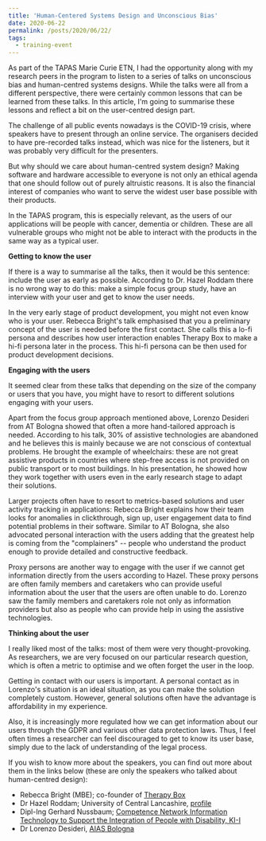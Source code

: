 ```yaml
---
title: 'Human-Centered Systems Design and Unconscious Bias'
date: 2020-06-22
permalink: /posts/2020/06/22/
tags:
  - training-event
---
```


As part of the TAPAS Marie Curie ETN, I had the opportunity along with my research peers in the program to listen to a series of talks on unconscious bias and human-centred systems designs. While the talks were all from a different perspective, there were certainly common lessons that can be learned from these talks. In this article, I'm going to summarise these lessons and reflect a bit on the user-centred design part.

The challenge of all public events nowadays is the COVID-19 crisis, where speakers have to present through an online service. The organisers decided to have pre-recorded talks instead, which was nice for the listeners, but it was probably very difficult for the presenters.

But why should we care about human-centred system design? Making software and hardware accessible to everyone is not only an ethical agenda that one should follow out of purely altruistic reasons. It is also the financial interest of companies who want to serve the widest
user base possible with their products.

In the TAPAS program, this is especially relevant, as the users of our applications will be people with cancer, dementia or children. These are all vulnerable groups who might not be able to interact with the products in the same way as a typical user. 

**Getting to know the user**

If there is a way to summarise all the talks, then it would be this sentence: include the user as early as possible. According to Dr. Hazel Roddam there is no wrong way to do this: make a simple focus group study, have an interview with your user and get to know the user needs.

In the very early stage of product development, you might not even know who is your user. Rebecca Bright's talk emphasised that you a preliminary concept of the user is needed before the first contact. She calls this a lo-fi persona and describes how user interaction enables Therapy Box to make a hi-fi persona later in the process. This hi-fi persona can be then used for product development decisions.

**Engaging with the users**

It seemed clear from these talks that depending on the size of the company or users that you have, you might have to resort to different solutions engaging with your users.

Apart from the focus group approach mentioned above, Lorenzo Desideri from AT Bologna showed that often a more hand-tailored approach is needed. According to his talk, 30% of assistive technologies are abandoned and he believes this is mainly because we are not conscious of contextual problems. He brought the example of wheelchairs:
these are not great assistive products in countries where step-free access is not provided on public transport or to most buildings. In his presentation, he showed how they work together with users even in the early research stage to adapt their solutions. 

Larger projects often have to resort to metrics-based solutions and user activity tracking in applications: Rebecca Bright explains how their team looks for anomalies in clickthrough, sign up, user engagement data to
find potential problems in their software. Similar to AT Bologna, she also advocated personal interaction with the users adding that the greatest help is coming from the "complainers" -- people who understand the product enough to provide detailed and constructive feedback.  

Proxy persons are another way to engage with the user if we cannot get information directly from the users according to Hazel. These proxy persons are often family members and caretakers who can provide useful information about the user that the users are often unable to do. Lorenzo saw the family members and caretakers role not only as information providers but also as people who can provide help in using the assistive technologies.

**Thinking about the user**

I really liked most of the talks: most of them were very thought-provoking. As researchers, we are very focused on our particular research question, which is often a metric to optimise and we often forget the user in the loop.

Getting in contact with our users is important. A personal contact as in Lorenzo's situation is an ideal situation, as you can make the solution completely custom. However, general solutions often have the advantage is affordability in my experience.

Also, it is increasingly more regulated how we can get information about our users through the GDPR and various other data protection laws. Thus, I feel often times a researcher can feel discouraged to get to know its user base, simply due to the lack of understanding of the legal process.


If you wish to know more about the speakers, you can find out more about them in the links below (these are only the speakers who talked about human-centred design):

- Rebecca Bright (MBE); co-founder of [Therapy Box](https://therapy-box.co.uk/)
- Dr Hazel Roddam; University of Central Lancashire, [profile](https://www.uclan.ac.uk/staff_profiles/dr_hazel_roddam.php)
- Dipl-Ing Gerhard Nussbaum; [Competence Network Information Technology to Support the Integration of People with Disability, KI-I](https://www.incite.at/de/ueber-uns/vortragende-kommission/nussbaum-gerhard.html)
- Dr Lorenzo Desideri, [AIAS Bologna](http://www.aiasbo.it/)


